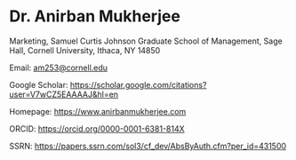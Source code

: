 # Dr. Anirban Mukherjee

Marketing, Samuel Curtis Johnson Graduate School of Management, Sage Hall, Cornell University, Ithaca, NY 14850

Email: am253@cornell.edu

Google Scholar: https://scholar.google.com/citations?user=V7wCZ5EAAAAJ&hl=en 

Homepage: https://www.anirbanmukherjee.com 

ORCID: https://orcid.org/0000-0001-6381-814X 

SSRN: https://papers.ssrn.com/sol3/cf_dev/AbsByAuth.cfm?per_id=431500
